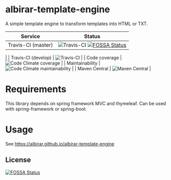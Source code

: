 # albirar-template-engine

A simple template engine to transform templates into HTML or TXT.

| Service             | Status                                                       |
| ------------------- | ------------------------------------------------------------ |
| Travis-CI (master)  | ![Travis-CI](https://api.travis-ci.com/albirar/albirar-template-engine.svg?branch=master) [![FOSSA Status](https://app.fossa.com/api/projects/git%2Bgithub.com%2Falbirar%2Falbirar-template-engine.svg?type=shield)](https://app.fossa.com/projects/git%2Bgithub.com%2Falbirar%2Falbirar-template-engine?ref=badge_shield)
|
| Travis-CI (develop) | ![Travis-CI](https://api.travis-ci.com/albirar/albirar-template-engine.svg?branch=develop) |
| Code coverage       | ![Code Climate coverage](https://img.shields.io/codeclimate/coverage/albirar/albirar-template-engine) |
| Maintainability     | ![Code Climate maintainability](https://img.shields.io/codeclimate/maintainability-percentage/albirar/albirar-template-engine) |
| Maven Central       | ![Maven Central](https://img.shields.io/maven-central/v/cat.albirar.lib/albirar-template-engine) |

# Requirements

This library depends on spring framework MVC and thymeleaf.
Can be used with spring-framework or spring-boot.

# Usage

See https://albirar.github.io/albirar-template-engine



## License
[![FOSSA Status](https://app.fossa.com/api/projects/git%2Bgithub.com%2Falbirar%2Falbirar-template-engine.svg?type=large)](https://app.fossa.com/projects/git%2Bgithub.com%2Falbirar%2Falbirar-template-engine?ref=badge_large)
